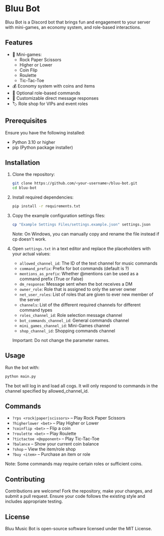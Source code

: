# Bluu Bot

Bluu Bot is a Discord bot that brings fun and engagement to your server with mini-games, an economy system, and role-based interactions.

## Features

- 🎲 Mini-games:
  - Rock Paper Scissors
  - Higher or Lower
  - Coin Flip
  - Roulette
  - Tic-Tac-Toe
- 💰 Economy system with coins and items
- 🔐 Optional role-based commands
- 📩 Customizable direct message responses
- 🏷️ Role shop for VIPs and event roles

## Prerequisites

Ensure you have the following installed:

- Python 3.10 or higher  
- pip (Python package installer)

## Installation

1. Clone the repository:

   ```bash
   git clone https://github.com/<your-username>/bluu-bot.git
   cd bluu-bot
2. Install required dependencies:

   ```bash
   pip install -r requirements.txt
   ```
3. Copy the example configuration settings files:

    ```bash
    cp "Example Settings Files/settings.example.json" settings.json
    ```
    Note: On Windows, you can manually copy and rename the file instead if cp doesn't work.
   
5. Open `settings.txt` in a text editor and replace the placeholders with your actual values:

   - `allowed_channel_id`: The ID of the text channel for music commands
   - `command_prefix`: Prefix for bot commands (default is ?)
   - `mentions_as_prefix`: Whether @mentions can be used as a command prefix (True or False)
   - `dm_response`: Message sent when the bot receives a DM
   - `owner_role`: Role that is assigned to only the server owner
   - `net_user_roles`: List of roles that are given to ever new member of the server
   - `channels`: List of the different required channels for different command types
   -   `roles_channel_id`: Role selection message channel
   -   `bot_commands_channel_id`: General commands channel
   -   `mini_games_channel_id`: Mini-Games channel
   -   `shop_channel_id`: Shopping commands channel

   Important: Do not change the parameter names.

Usage
-----

Run the bot with:

   ```bash
   python main.py
   ```

The bot will log in and load all cogs. It will only respond to commands in the channel specified by allowed_channel_id.

Commands
--------

- `?rps <rock|paper|scissors>` – Play Rock Paper Scissors
- `?higherlower <bet>` – Play Higher or Lower
- `?coinflip <bet>` – Flip a coin
- `?roulette <bet>` – Play Roulette
- `?tictactoe <@opponent>` – Play Tic-Tac-Toe
- `?balance` – Show your current coin balance
- `?shop` – View the item/role shop
- `?buy <item>` – Purchase an item or role

Note: Some commands may require certain roles or sufficient coins.

Contributing
------------

Contributions are welcome! Fork the repository, make your changes, and submit a pull request.
Ensure your code follows the existing style and includes appropriate testing.

License
-------

Bluu Music Bot is open-source software licensed under the MIT License.
